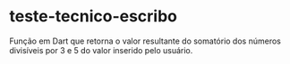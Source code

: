 # teste-tecnico-escribo
Função em Dart que retorna o valor resultante do somatório dos números divisíveis por 3 e 5 do valor inserido pelo usuário.
